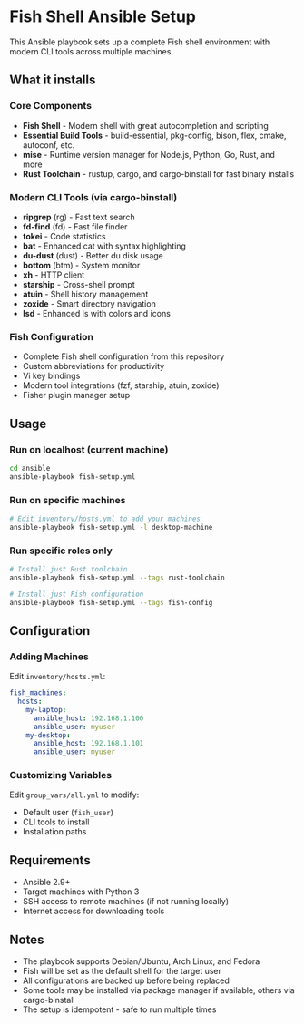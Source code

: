 # Fish Shell Ansible Setup

This Ansible playbook sets up a complete Fish shell environment with modern CLI tools across multiple machines.

## What it installs

### Core Components
- **Fish Shell** - Modern shell with great autocompletion and scripting
- **Essential Build Tools** - build-essential, pkg-config, bison, flex, cmake, autoconf, etc.
- **mise** - Runtime version manager for Node.js, Python, Go, Rust, and more
- **Rust Toolchain** - rustup, cargo, and cargo-binstall for fast binary installs

### Modern CLI Tools (via cargo-binstall)
- **ripgrep** (rg) - Fast text search
- **fd-find** (fd) - Fast file finder
- **tokei** - Code statistics  
- **bat** - Enhanced cat with syntax highlighting
- **du-dust** (dust) - Better du disk usage
- **bottom** (btm) - System monitor
- **xh** - HTTP client
- **starship** - Cross-shell prompt
- **atuin** - Shell history management
- **zoxide** - Smart directory navigation
- **lsd** - Enhanced ls with colors and icons

### Fish Configuration
- Complete Fish shell configuration from this repository
- Custom abbreviations for productivity
- Vi key bindings
- Modern tool integrations (fzf, starship, atuin, zoxide)
- Fisher plugin manager setup

## Usage

### Run on localhost (current machine)
```bash
cd ansible
ansible-playbook fish-setup.yml
```

### Run on specific machines
```bash
# Edit inventory/hosts.yml to add your machines
ansible-playbook fish-setup.yml -l desktop-machine
```

### Run specific roles only
```bash
# Install just Rust toolchain
ansible-playbook fish-setup.yml --tags rust-toolchain

# Install just Fish configuration  
ansible-playbook fish-setup.yml --tags fish-config
```

## Configuration

### Adding Machines
Edit `inventory/hosts.yml`:
```yaml
fish_machines:
  hosts:
    my-laptop:
      ansible_host: 192.168.1.100
      ansible_user: myuser
    my-desktop:
      ansible_host: 192.168.1.101  
      ansible_user: myuser
```

### Customizing Variables
Edit `group_vars/all.yml` to modify:
- Default user (`fish_user`)
- CLI tools to install
- Installation paths

## Requirements

- Ansible 2.9+
- Target machines with Python 3
- SSH access to remote machines (if not running locally)
- Internet access for downloading tools

## Notes

- The playbook supports Debian/Ubuntu, Arch Linux, and Fedora
- Fish will be set as the default shell for the target user
- All configurations are backed up before being replaced
- Some tools may be installed via package manager if available, others via cargo-binstall
- The setup is idempotent - safe to run multiple times